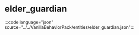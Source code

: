 # elder_guardian

:::code language="json" source="../../VanillaBehaviorPack/entities/elder_guardian.json":::